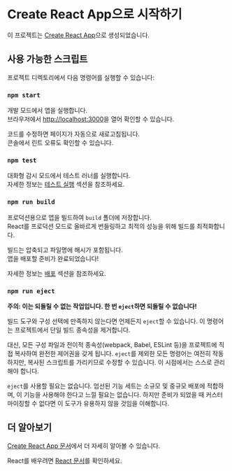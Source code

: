 # Create React App으로 시작하기

이 프로젝트는 [Create React App](https://github.com/facebook/create-react-app)으로 생성되었습니다.

## 사용 가능한 스크립트

프로젝트 디렉토리에서 다음 명령어를 실행할 수 있습니다:

### `npm start`

개발 모드에서 앱을 실행합니다.\
브라우저에서 [http://localhost:3000](http://localhost:3000)을 열어 확인할 수 있습니다.

코드를 수정하면 페이지가 자동으로 새로고침됩니다.\
콘솔에서 린트 오류도 확인할 수 있습니다.

### `npm test`

대화형 감시 모드에서 테스트 러너를 실행합니다.\
자세한 정보는 [테스트 실행](https://facebook.github.io/create-react-app/docs/running-tests) 섹션을 참조하세요.

### `npm run build`

프로덕션용으로 앱을 빌드하여 `build` 폴더에 저장합니다.\
React를 프로덕션 모드로 올바르게 번들링하고 최적의 성능을 위해 빌드를 최적화합니다.

빌드는 압축되고 파일명에 해시가 포함됩니다.\
앱을 배포할 준비가 완료되었습니다!

자세한 정보는 [배포](https://facebook.github.io/create-react-app/docs/deployment) 섹션을 참조하세요.

### `npm run eject`

**주의: 이는 되돌릴 수 없는 작업입니다. 한 번 `eject`하면 되돌릴 수 없습니다!**

빌드 도구와 구성 선택에 만족하지 않는다면 언제든지 `eject`할 수 있습니다. 이 명령어는 프로젝트에서 단일 빌드 종속성을 제거합니다.

대신, 모든 구성 파일과 전이적 종속성(webpack, Babel, ESLint 등)을 프로젝트에 직접 복사하여 완전한 제어권을 갖게 됩니다. `eject`를 제외한 모든 명령어는 여전히 작동하지만, 복사된 스크립트를 가리키므로 수정할 수 있습니다. 이 시점에서는 스스로 관리해야 합니다.

`eject`를 사용할 필요는 없습니다. 엄선된 기능 세트는 소규모 및 중규모 배포에 적합하며, 이 기능을 사용해야 한다고 느낄 필요는 없습니다. 하지만 준비가 되었을 때 커스터마이징할 수 없다면 이 도구가 유용하지 않을 것임을 이해합니다.

## 더 알아보기

[Create React App 문서](https://facebook.github.io/create-react-app/docs/getting-started)에서 더 자세히 알아볼 수 있습니다.

React를 배우려면 [React 문서](https://reactjs.org/)를 확인하세요.
